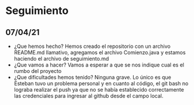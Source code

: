 # Seguimiento
## 07/04/21
- ¿Que hemos hecho?
Hemos creado el repositorio con un archivo README.md llamativo, agregamos el archivo Comienzo.java y estamos haciendo el archivo de seguimiento.md
- ¿Que vamos a hacer?
Vamos a esperar a que se nos indique cual es el rumbo del proyecto
- ¿Que dificultades hemos tenido?
Ninguna grave. Lo único es que Esteban tuvo un problema personal y en cuanto al código, el git bash no lograba realizar el push ya que no se había establecido correctamente las credenciales para ingresar al github desde el campo local.
